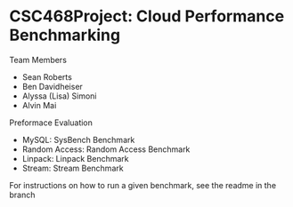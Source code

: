 # CSC468Project: Cloud Performance Benchmarking

Team Members 
- Sean Roberts 
- Ben Davidheiser
- Alyssa (Lisa) Simoni
- Alvin Mai

Preformace Evaluation 
- MySQL: SysBench Benchmark
- Random Access: Random Access Benchmark
- Linpack: Linpack Benchmark
- Stream: Stream Benchmark

For instructions on how to run a given benchmark, see the readme in the branch

